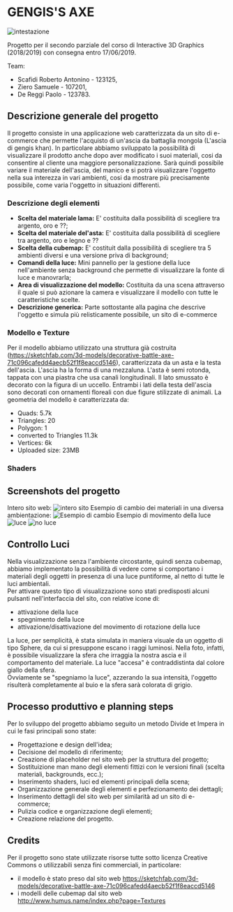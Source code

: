 # GENGIS'S AXE

![intestazione](screenshot/totale.png)

Progetto per il secondo parziale del corso di Interactive 3D Graphics (2018/2019) con consegna entro 17/06/2019.

Team:
- Scafidi Roberto Antonino - 123125,
- Ziero Samuele - 107201,
- De Reggi Paolo - 123783.

## Descrizione generale del progetto
Il progetto consiste in una applicazione web caratterizzata da un sito di e-commerce che permette l'acquisto di un'ascia da battaglia mongola (L'ascia di gengis khan). In particolare abbiamo sviluppato la possibilità di visualizzare il prodotto anche dopo aver modificato i suoi materiali, cosi da consentire al cliente una maggiore personalizzazione. Sarà quindi possibile variare il materiale dell'ascia, del manico e si potrà visualizzare l'oggetto nella sua interezza in vari ambienti, cosi da mostrare più precisamente possibile, come varia l'oggetto in situazioni differenti.

### Descrizione degli elementi
- **Scelta del materiale lama:** E' costituita dalla possibilità di scegliere tra argento, oro e ??;
- **Scelta del materiale del'asta:** E' costituita dalla possibilità di scegliere tra argento, oro e legno e ??
- **Scelta della cubemap:** E' costituit dalla possibilità di scegliere tra 5 ambienti diversi e una versione priva di background;
- **Comandi della luce:** Mini pannello per la gestione della luce nell'ambiente senza background che permette di visualizzare la fonte di luce e manovrarla;
- **Area di visualizzazione del modello:** Costituita da una scena attraverso il quale si può azionare la camera e visualizzare il modello con tutte le caratteristiche scelte.
- **Descrizione generica:** Parte sottostante alla pagina che descrive l'oggetto e simula più relisticamente possibile, un sito di e-commerce

### Modello e Texture
Per il modello abbiamo utilizzato una struttura già costruita (https://sketchfab.com/3d-models/decorative-battle-axe-71c096cafedd4aecb52f1f8eaccd5146), caratterizzata da un asta e la testa dell'ascia. L'ascia ha la forma di una mezzaluna. L'asta è semi rotonda, tappata con una piastra che usa canali longitudinali. Il lato smussato è decorato con la figura di un uccello. Entrambi i lati della testa dell'ascia sono decorati con ornamenti floreali con due figure stilizzate di animali.
La geometria del modello è caratterizzata da: 
- Quads: 5.7k
- Triangles: 20
- Polygon: 1
- converted to Triangles 11.3k
- Vertices: 6k
- Uploaded size: 23MB
### Shaders

## Screenshots del progetto
Intero sito web:
![intero sito](screenshot/totale.png)
Esempio di cambio dei materiali in una diversa ambientazione:
![Esempio di cambio](screenshot/screen1.png)
Esempio di movimento della luce 
![luce](screenshot/screen2.png)
![no luce](screenshot/screen3.png)

## Controllo Luci
Nella visualizzazione senza l'ambiente circostante, quindi senza cubemap, abbiamo implementato la possibilità di vedere come si comportano i materiali degli oggetti in presenza di una luce puntiforme, al netto di tutte le luci ambientali.  
Per attivare questo tipo di visualizzazione sono stati predisposti alcuni pulsanti nell'interfaccia del sito, con relative icone di:  
- attivazione della luce
- spegnimento della luce
- attivazione/disattivazione del movimento di rotazione della luce  

La luce, per semplicità, è stata simulata in maniera visuale da un oggetto di tipo Sphere, da cui si presuppone escano i raggi luminosi. Nella foto, infatti, è possibile visualizzare la sfera che irraggia la nostra ascia e il comportamento del materiale. La luce "accesa" è contraddistinta dal colore giallo della sfera.  
Ovviamente se "spegniamo la luce", azzerando la sua intensità, l'oggetto risulterà completamente al buio e la sfera sarà colorata di grigio.  


## Processo produttivo e planning steps

Per lo sviluppo del progetto abbiamo seguito un metodo Divide et Impera in cui le fasi principali sono state:
- Progettazione e design dell'idea;
- Decisione del modello di riferimento;
- Creazione di placeholder nel sito web per la struttura del progetto;
- Sostituizione man mano degli elementi fittizi con le versioni finali (scelta materiali, backgrounds, ecc.);
- Inserimento shaders, luci ed elementi principali della scena;
- Organizzazione generale degli elementi e perfezionamento dei dettagli;
- Inserimento dettagli del sito web per similarità ad un sito di e-commerce;
- Pulizia codice e organizzazione degli elementi;
- Creazione relazione del progetto.

## Credits
Per il progetto sono state utilizzate risorse tutte sotto licenza Creative Commons o utilizzabili senza fini commerciali, in particolare:
- il modello è stato preso dal sito web https://sketchfab.com/3d-models/decorative-battle-axe-71c096cafedd4aecb52f1f8eaccd5146
- i modelli delle cubemap dal sito web http://www.humus.name/index.php?page=Textures